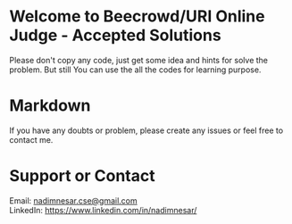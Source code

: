 # Welcome to Beecrowd/URI Online Judge - Accepted Solutions

Please don't copy any code, just get some idea and hints for solve the problem. But still You can use the all the codes for learning purpose.

# Markdown

If you have any doubts or problem, please create any issues or feel free to contact me.

# Support or Contact

Email: nadimnesar.cse@gmail.com  <br/>
LinkedIn: https://www.linkedin.com/in/nadimnesar/ <br/>
